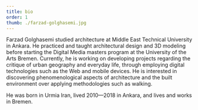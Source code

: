 ```yaml
---
title: bio
order: 1
thumb: ./farzad-golghasemi.jpg
---
```


Farzad Golghasemi studied architecture at Middle East Technical University in Ankara. He practiced and taught architectural design and 3D modeling before starting the Digital Media masters program at the University of the Arts Bremen. Currently, he is working on developing projects regarding the critique of urban geography and everyday life, through employing digital technologies such as the Web and mobile devices. He is interested in discovering phenomenological aspects of architecture and the built environment over applying methodologies such as walking.

He was born in Urmia Iran, lived 2010—2018 in Ankara, and lives and works in Bremen.